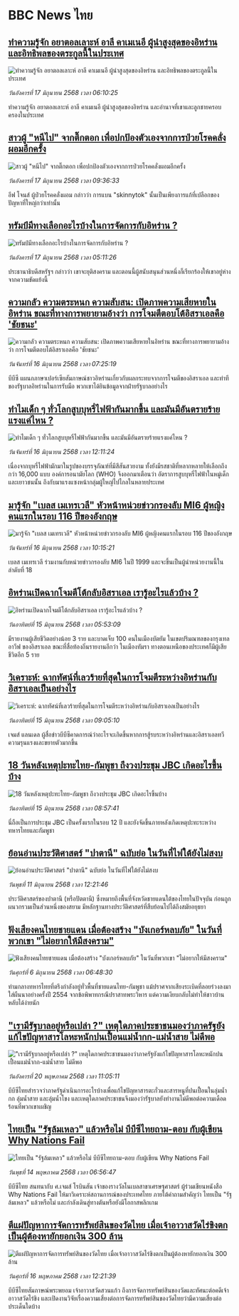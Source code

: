 # BBC News ไทย## [ทำความรู้จัก อยาตอลเลาะห์ อาลี คาเมเนอี ผู้นำสูงสุดของอิหร่าน และอิทธิพลของตระกูลนี้ในประเทศ](https://www.bbc.com/thai/articles/cn4l9qpwvgko?at_campaign=githubrss)![ทำความรู้จัก อยาตอลเลาะห์ อาลี คาเมเนอี ผู้นำสูงสุดของอิหร่าน และอิทธิพลของตระกูลนี้ในประเทศ](https://ichef.bbci.co.uk/ace/standard/240/cpsprodpb/de68/live/91eaebf0-4aba-11f0-a466-d54f65b60deb.jpg)_วันอังคารที่ 17 มิถุนายน 2568 เวลา 06:10:25_ทำความรู้จัก อยาตอลเลาะห์ อาลี คาเมเนอี ผู้นำสูงสุดของอิหร่าน และอำนาจที่เขาและลูกชายครอบครองในประเทศ## [สาวผู้ "หนีไป" จากติ๊กตอก เพื่อปกป้องตัวเองจากการป่วยโรคคลั่งผอมอีกครั้ง](https://www.bbc.com/thai/articles/cn8673ywxlvo?at_campaign=githubrss)![สาวผู้ "หนีไป" จากติ๊กตอก เพื่อปกป้องตัวเองจากการป่วยโรคคลั่งผอมอีกครั้ง](https://ichef.bbci.co.uk/ace/standard/240/cpsprodpb/d53d/live/f3537f60-49b1-11f0-8ffd-5f077c923d19.jpg)_วันอังคารที่ 17 มิถุนายน 2568 เวลา 09:36:33_อีฟ โจนส์ ผู้ป่วยโรคคลั่งผอม กล่าวว่า การแบน "skinnytok" นั้นเป็นเพียงการแก้ที่เปลือกของปัญหาที่ใหญ่กว่าเท่านั้น## [ทรัมป์มีทางเลือกอะไรบ้างในการจัดการกับอิหร่าน ? ](https://www.bbc.com/thai/articles/cy8gxgq709qo?at_campaign=githubrss)![ทรัมป์มีทางเลือกอะไรบ้างในการจัดการกับอิหร่าน ? ](https://ichef.bbci.co.uk/ace/standard/240/cpsprodpb/9df7/live/c4318590-4af8-11f0-86d5-3b52b53af158.jpg)_วันอังคารที่ 17 มิถุนายน 2568 เวลา 05:11:26_ประธานาธิบดีสหรัฐฯ กล่าวว่า เขาจะยุติสงคราม และตอนนี้ผู้สนับสนุนส่วนหนึ่งก็เรียกร้องให้เขาอยู่ห่างจากความขัดแย้งนี้## [ความกลัว ความตระหนก ความสับสน: เปิดภาพความเสียหายในอิหร่าน ขณะที่ทางการพยายามอ้างว่า การโจมตีตอบโต้อิสราเอลคือ 'ชัยชนะ'](https://www.bbc.com/thai/articles/c2kqkyznjj5o?at_campaign=githubrss)![ความกลัว ความตระหนก ความสับสน: เปิดภาพความเสียหายในอิหร่าน ขณะที่ทางการพยายามอ้างว่า การโจมตีตอบโต้อิสราเอลคือ 'ชัยชนะ'](https://ichef.bbci.co.uk/ace/standard/240/cpsprodpb/13e8/live/50209df0-49f7-11f0-9471-e380f647874e.jpg)_วันจันทร์ที่ 16 มิถุนายน 2568 เวลา 07:25:19_บีบีซี แผนกภาษาเปอร์เซียสัมภาษณ์ชาวอิหร่านเกี่ยวกับผลกระทบจากการโจมตีของอิสราเอล และท่าทีของรัฐบาลอิหร่านในการรับมือ พวกเขาได้ยินข้อมูลจากฝ่ายรัฐบาลอย่างไร## [ทำไมเด็ก ๆ ทั่วโลกสูบบุหรี่ไฟฟ้ากันมากขึ้น และมันมีอันตรายร้ายแรงแค่ไหน ?](https://www.bbc.com/thai/articles/cm2k2l77777o?at_campaign=githubrss)![ทำไมเด็ก ๆ ทั่วโลกสูบบุหรี่ไฟฟ้ากันมากขึ้น และมันมีอันตรายร้ายแรงแค่ไหน ?](https://ichef.bbci.co.uk/ace/standard/240/cpsprodpb/f68f/live/5f642fb0-4ab6-11f0-bbaa-4bc03e0665b7.jpg)_วันจันทร์ที่ 16 มิถุนายน 2568 เวลา 12:11:24_เนื่องจากบุหรี่ไฟฟ้ามักมาในรูปของบรรจุภัณฑ์ที่มีสีสันสวยงาม ทั้งยังมีรสชาติที่หลากหลายให้เลือกถึงกว่า 16,000 แบบ องค์การอนามัยโลก (WHO) จึงออกมาเตือนว่า อัตราการสูบบุหรี่ไฟฟ้าในหมู่เด็กและเยาวชนนั้น ถึงกับมาแรงแซงหน้ากลุ่มผู้ใหญ่ไปไกลในหลายประเทศ## [มารู้จัก "เบลส เมเทรเวลี" หัวหน้าหน่วยข่าวกรองลับ MI6 ผู้หญิงคนแรกในรอบ 116 ปีของอังกฤษ](https://www.bbc.com/thai/articles/cvgvgxlwdz1o?at_campaign=githubrss)![มารู้จัก "เบลส เมเทรเวลี" หัวหน้าหน่วยข่าวกรองลับ MI6 ผู้หญิงคนแรกในรอบ 116 ปีของอังกฤษ](https://ichef.bbci.co.uk/ace/standard/240/cpsprodpb/7165/live/b177e8d0-4a9a-11f0-bbaa-4bc03e0665b7.jpg)_วันจันทร์ที่ 16 มิถุนายน 2568 เวลา 10:15:21_เบลส เมเทรเวลี ร่วมงานกับหน่วยข่าวกรองลับ MI6 ในปี 1999 และจะขึ้นเป็นผู้นำหน่วยงานนี้ในลำดับที่ 18## [อิหร่านเปิดฉากโจมตีโต้กลับอิสราเอล เรารู้อะไรแล้วบ้าง ?](https://www.bbc.com/thai/articles/c4geg21wp45o?at_campaign=githubrss)![อิหร่านเปิดฉากโจมตีโต้กลับอิสราเอล เรารู้อะไรแล้วบ้าง ?](https://ichef.bbci.co.uk/ace/standard/240/cpsprodpb/d680/live/a1b2ec80-49a3-11f0-84b6-6bf0f66205f1.jpg)_วันอาทิตย์ที่ 15 มิถุนายน 2568 เวลา 05:53:09_มีรายงานผู้เสียชีวิตอย่างน้อย 3 ราย และบาดเจ็บ 100 คนในเมืองบัตยัม ในเขตปริมณฑลของกรุงเทลอาวีฟ ของอิสราเอล ขณะที่สื่อท้องถิ่นรายงานอีกว่า ในเมืองทัมรา ทางตอนเหนือของประเทศก็มีผู้เสียชีวิตอีก 5 ราย## [วิเคราะห์: ฉากทัศน์ที่เลวร้ายที่สุดในการโจมตีระหว่างอิหร่านกับอิสราเอลเป็นอย่างไร](https://www.bbc.com/thai/articles/cvgvg7n0e2no?at_campaign=githubrss)![วิเคราะห์: ฉากทัศน์ที่เลวร้ายที่สุดในการโจมตีระหว่างอิหร่านกับอิสราเอลเป็นอย่างไร](https://ichef.bbci.co.uk/ace/standard/240/cpsprodpb/4848/live/13bd33d0-48e6-11f0-ba22-1d5c79fb383a.jpg)_วันอาทิตย์ที่ 15 มิถุนายน 2568 เวลา 09:05:10_เจมส์ แลนเดล ผู้สื่อข่าวบีบีซีคาดการณ์ว่าอะไรจะเกิดขึ้นหากการสู้รบระหว่างอิหร่านและอิสราเอลทวีความรุนแรงและขยายตัวมากขึ้น## [18 วันหลังเหตุปะทะไทย-กัมพูชา ถึงวงประชุม JBC เกิดอะไรขึ้นบ้าง](https://www.bbc.com/thai/articles/c1j56727lx6o?at_campaign=githubrss)![18 วันหลังเหตุปะทะไทย-กัมพูชา ถึงวงประชุม JBC เกิดอะไรขึ้นบ้าง](https://ichef.bbci.co.uk/ace/standard/240/cpsprodpb/56c3/live/a3689de0-49c6-11f0-84b6-6bf0f66205f1.jpg)_วันอาทิตย์ที่ 15 มิถุนายน 2568 เวลา 08:57:41_นี่ถือเป็นการประชุม JBC เป็นครั้งแรกในรอบ 12 ปี และยังจัดขึ้นภายหลังเกิดเหตุปะทะระหว่างทหารไทยและกัมพูชา## [ย้อนอ่านประวัติศาสตร์ "ปาตานี" ฉบับย่อ ในวันที่ไฟใต้ยังไม่สงบ](https://www.bbc.com/thai/articles/c1e65xx6lzqo?at_campaign=githubrss)![ย้อนอ่านประวัติศาสตร์ "ปาตานี" ฉบับย่อ ในวันที่ไฟใต้ยังไม่สงบ](https://ichef.bbci.co.uk/ace/standard/240/cpsprodpb/358a/live/060b31f0-468f-11f0-bbaa-4bc03e0665b7.jpg)_วันพุธที่ 11 มิถุนายน 2568 เวลา 12:21:46_ประวัติศาสตร์ของปาตานี (หรือปัตตานี) ซึ่งหมายถึงพื้นที่จังหวัดชายแดนใต้ของไทยในปัจจุบัน ก่อนถูกผนวกรวมเป็นส่วนหนึ่งของสยาม มีหลักฐานทางประวัติศาสตร์ที่สืบย้อนไปได้ถึงสมัยอยุธยา## [ฟังเสียงคนไทยชายแดน เมื่อต้องสร้าง "บังเกอร์หลบภัย" ในวันที่พวกเขา "ไม่อยากให้มีสงคราม"](https://www.bbc.com/thai/articles/cgkdpky473po?at_campaign=githubrss)![ฟังเสียงคนไทยชายแดน เมื่อต้องสร้าง "บังเกอร์หลบภัย" ในวันที่พวกเขา "ไม่อยากให้มีสงคราม"](https://ichef.bbci.co.uk/ace/standard/240/cpsprodpb/dcfd/live/be6f7060-4295-11f0-bace-e1270fc31f5e.jpg)_วันศุกร์ที่ 6 มิถุนายน 2568 เวลา 06:48:30_ท่ามกลางทหารไทยที่ตรึงกำลังอยู่ทั่วพื้นที่ชายแดนไทย-กัมพูชา แม้ปราศจากเสียงระเบิดที่ลอยร่วงลงมาใส่ผืนนาอย่างครั้งปี 2554 จากข้อพิพาทกรณีปราสาทพระวิหาร แต่ความเงียบกลับไม่ทำให้ชาวบ้านหลับได้ง่ายนัก## ["เรามีรัฐบาลอยู่หรือเปล่า ?" เหตุใดภาคประชาชนมองว่าภาครัฐยังแก้ไขปัญหาสารโลหะหนักปนเปื้อนแม่น้ำกก-แม่น้ำสาย ไม่ดีพอ](https://www.bbc.com/thai/articles/cev44g1ed7go?at_campaign=githubrss)!["เรามีรัฐบาลอยู่หรือเปล่า ?" เหตุใดภาคประชาชนมองว่าภาครัฐยังแก้ไขปัญหาสารโลหะหนักปนเปื้อนแม่น้ำกก-แม่น้ำสาย ไม่ดีพอ](https://ichef.bbci.co.uk/ace/standard/240/cpsprodpb/2466/live/db2b4690-3569-11f0-8519-3b5a01ebe413.jpg)_วันอังคารที่ 20 พฤษภาคม 2568 เวลา 11:05:11_บีบีซีไทยสำรวจว่าภาครัฐดำเนินการอะไรบ้างเพื่อแก้ไขปัญหาสารตะกั่วและสารหนูที่ปนเปื้อนในลุ่มน้ำกก ลุ่มน้ำสาย และลุ่มน้ำโขง และเหตุใดภาคประชาชนจึงมองว่ารัฐบาลยังทำงานไม่ดีพอต่อความเดือดร้อนที่พวกเขาเผชิญ## [ไทยเป็น "รัฐล้มเหลว" แล้วหรือไม่ บีบีซีไทยถาม-ตอบ กับผู้เขียน Why Nations Fail](https://www.bbc.com/thai/articles/cq85vll0pzyo?at_campaign=githubrss)![ไทยเป็น "รัฐล้มเหลว" แล้วหรือไม่ บีบีซีไทยถาม-ตอบ กับผู้เขียน Why Nations Fail](https://ichef.bbci.co.uk/ace/standard/240/cpsprodpb/4f82/live/e9151e50-308e-11f0-8519-3b5a01ebe413.jpg)_วันพุธที่ 14 พฤษภาคม 2568 เวลา 06:56:47_บีบีซีไทย สนทนากับ ศ.เจมส์ โรบินสัน เจ้าของรางวัลโนเบลสาขาเศรษฐศาสตร์ ผู้ร่วมเขียนหนังสือ Why Nations Fail ให้มาวิเคราะห์สถานการณ์ของประเทศไทย ภายใต้คำถามสำคัญว่า ไทยเป็น "รัฐล้มเหลว" แล้วหรือไม่ และกำลังเดินสู่ทางตันหรือยังมีโอกาสพลิกเกม## [ตีแผ่ปัญหาการจัดการทรัพย์สินของวัดไทย เมื่อเจ้าอาวาสวัดไร่ขิงตกเป็นผู้ต้องหายักยอกเงิน 300 ล้าน](https://www.bbc.com/thai/articles/c79ed050x74o?at_campaign=githubrss)![ตีแผ่ปัญหาการจัดการทรัพย์สินของวัดไทย เมื่อเจ้าอาวาสวัดไร่ขิงตกเป็นผู้ต้องหายักยอกเงิน 300 ล้าน](https://ichef.bbci.co.uk/ace/standard/240/cpsprodpb/bdc3/live/976e9510-324e-11f0-9f11-ad778c3a662b.jpg)_วันศุกร์ที่ 16 พฤษภาคม 2568 เวลา 12:21:39_บีบีซีไทยสัมภาษณ์พระพยอม เจ้าอาวาสวัดสวนแก้ว ถึงการจัดการทรัพย์สินของวัดและทัศนะต่อคดีเจ้าอาวาสวัดไร่ขิง และเปิดงานวิจัยเรื่องความเสี่ยงต่อการจัดการทรัพย์สินของวัดไทยว่ามีความเสี่ยงต่อประเด็นใดบ้าง